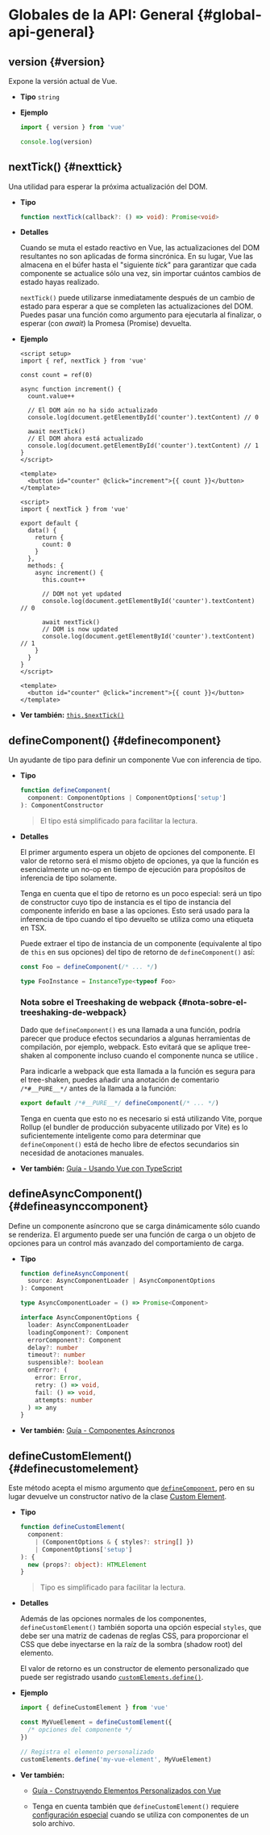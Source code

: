 # Globales de la API: General {#global-api-general}

## version {#version}

Expone la versión actual de Vue.

- **Tipo** `string`

- **Ejemplo**

  ```js
  import { version } from 'vue'

  console.log(version)
  ```

## nextTick() {#nexttick}

Una utilidad para esperar la próxima actualización del DOM.

- **Tipo**

  ```ts
  function nextTick(callback?: () => void): Promise<void>
  ```

- **Detalles**

  Cuando se muta el estado reactivo en Vue, las actualizaciones del DOM resultantes no son aplicadas de forma sincrónica.
  En su lugar, Vue las almacena en el búfer hasta el "siguiente _tick_" para garantizar que cada componente se actualice sólo una vez, sin importar cuántos cambios de estado hayas realizado.

  `nextTick()` puede utilizarse inmediatamente después de un cambio de estado para esperar a que se completen las actualizaciones del DOM. Puedes pasar una función como argumento para ejecutarla al finalizar, o esperar (con _await_) la Promesa (Promise) devuelta.

- **Ejemplo**

  <div class="composition-api">

  ```vue
  <script setup>
  import { ref, nextTick } from 'vue'

  const count = ref(0)

  async function increment() {
    count.value++

    // El DOM aún no ha sido actualizado
    console.log(document.getElementById('counter').textContent) // 0

    await nextTick()
    // El DOM ahora está actualizado
    console.log(document.getElementById('counter').textContent) // 1
  }
  </script>

  <template>
    <button id="counter" @click="increment">{{ count }}</button>
  </template>
  ```

  </div>
  <div class="options-api">

  ```vue
  <script>
  import { nextTick } from 'vue'

  export default {
    data() {
      return {
        count: 0
      }
    },
    methods: {
      async increment() {
        this.count++

        // DOM not yet updated
        console.log(document.getElementById('counter').textContent) // 0

        await nextTick()
        // DOM is now updated
        console.log(document.getElementById('counter').textContent) // 1
      }
    }
  }
  </script>

  <template>
    <button id="counter" @click="increment">{{ count }}</button>
  </template>
  ```

  </div>

- **Ver también:** [`this.$nextTick()`](/api/component-instance.html#nexttick)

## defineComponent() {#definecomponent}

Un ayudante de tipo para definir un componente Vue con inferencia de tipo.

- **Tipo**

  ```ts
  function defineComponent(
    component: ComponentOptions | ComponentOptions['setup']
  ): ComponentConstructor
  ```

  > El tipo está simplificado para facilitar la lectura.

- **Detalles**

  El primer argumento espera un objeto de opciones del componente. El valor de retorno será el mismo objeto de opciones, ya que la función es esencialmente un no-op en tiempo de ejecución para propósitos de inferencia de tipo solamente.

  Tenga en cuenta que el tipo de retorno es un poco especial: será un tipo de constructor cuyo tipo de instancia es el tipo de instancia del componente inferido en base a las opciones. Esto será usado para la inferencia de tipo cuando el tipo devuelto se utiliza como una etiqueta en TSX.

  Puede extraer el tipo de instancia de un componente (equivalente al tipo de `this` en sus opciones) del tipo de retorno de `defineComponent()` así:

  ```ts
  const Foo = defineComponent(/* ... */)

  type FooInstance = InstanceType<typeof Foo>
  ```

  ### Nota sobre el Treeshaking de webpack {#nota-sobre-el-treeshaking-de-webpack}

  Dado que `defineComponent()` es una llamada a una función, podría parecer que produce efectos secundarios a algunas herramientas de compilación, por ejemplo, webpack. Esto evitará que se aplique tree-shaken al componente incluso cuando el componente nunca se utilice .

  Para indicarle a webpack que esta llamada a la función es segura para el tree-shaken, puedes añadir una anotación de comentario `/*#__PURE__*/` antes de la llamada a la función:

  ```js
  export default /*#__PURE__*/ defineComponent(/* ... */)
  ```

  Tenga en cuenta que esto no es necesario si está utilizando Vite, porque Rollup (el bundler de producción subyacente utilizado por Vite) es lo suficientemente inteligente como para determinar que `defineComponent()` está de hecho libre de efectos secundarios sin necesidad de anotaciones manuales.

- **Ver también:** [Guía - Usando Vue con TypeScript](/guide/typescript/overview.html#general-usage-notes)

## defineAsyncComponent() {#defineasynccomponent}

Define un componente asíncrono que se carga dinámicamente sólo cuando se renderiza. El argumento puede ser una función de carga o un objeto de opciones para un control más avanzado del comportamiento de carga.

- **Tipo**

  ```ts
  function defineAsyncComponent(
    source: AsyncComponentLoader | AsyncComponentOptions
  ): Component

  type AsyncComponentLoader = () => Promise<Component>

  interface AsyncComponentOptions {
    loader: AsyncComponentLoader
    loadingComponent?: Component
    errorComponent?: Component
    delay?: number
    timeout?: number
    suspensible?: boolean
    onError?: (
      error: Error,
      retry: () => void,
      fail: () => void,
      attempts: number
    ) => any
  }
  ```

- **Ver también:** [Guía - Componentes Asíncronos](/guide/components/async)

## defineCustomElement() {#definecustomelement}

Este método acepta el mismo argumento que [`defineComponent`](#definecomponent), pero en su lugar devuelve un constructor nativo de la clase [Custom Element](https://developer.mozilla.org/en-US/docs/Web/Web_Components/Using_custom_elements).

- **Tipo**

  ```ts
  function defineCustomElement(
    component:
      | (ComponentOptions & { styles?: string[] })
      | ComponentOptions['setup']
  ): {
    new (props?: object): HTMLElement
  }
  ```

  > Tipo es simplificado para facilitar la lectura.

- **Detalles**

  Además de las opciones normales de los componentes, `defineCustomElement()` también soporta una opción especial `styles`, que debe ser una matriz de cadenas de reglas CSS, para proporcionar el CSS que debe inyectarse en la raíz de la sombra (shadow root) del elemento.

  El valor de retorno es un constructor de elemento personalizado que puede ser registrado usando [`customElements.define()`](https://developer.mozilla.org/en-US/docs/Web/API/CustomElementRegistry/define).

- **Ejemplo**

  ```js
  import { defineCustomElement } from 'vue'

  const MyVueElement = defineCustomElement({
    /* opciones del componente */
  })

  // Registra el elemento personalizado
  customElements.define('my-vue-element', MyVueElement)
  ```

- **Ver también:**

  - [Guía - Construyendo Elementos Personalizados con Vue](/guide/extras/web-components.html#building-custom-elements-with-vue)

  - Tenga en cuenta también que `defineCustomElement()` requiere [configuración especial](/guide/extras/web-components.html#sfc-as-custom-element) cuando se utiliza con componentes de un solo archivo.
